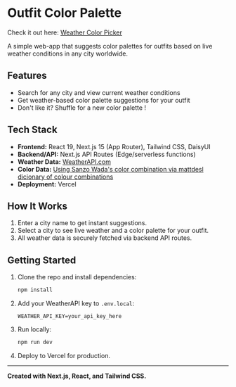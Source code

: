 # Outfit Color Palette

Check it out here: [Weather Color Picker](https://weather-app-puce-pi-66.vercel.app/)

A simple web-app that suggests color palettes for outfits based on live weather conditions in any city worldwide.

## Features
- Search for any city and view current weather conditions
- Get weather-based color palette suggestions for your outfit
- Don't like it? Shuffle for a new color palette !

## Tech Stack
- **Frontend:** React 19, Next.js 15 (App Router), Tailwind CSS, DaisyUI
- **Backend/API:** Next.js API Routes (Edge/serverless functions)
- **Weather Data:** [WeatherAPI.com](https://weatherapi.com)
- **Color Data:** [Using Sanzo Wada's color combination via mattdesl dicionary of colour combinations](https://github.com/mattdesl/dictionary-of-colour-combinations)
- **Deployment:** Vercel

## How It Works
1. Enter a city name to get instant suggestions.
2. Select a city to see live weather and a color palette for your outfit.
3. All weather data is securely fetched via backend API routes.

## Getting Started
1. Clone the repo and install dependencies:
   ```bash
   npm install
   ```
2. Add your WeatherAPI key to `.env.local`:
   ```env
   WEATHER_API_KEY=your_api_key_here
   ```
3. Run locally:
   ```bash
   npm run dev
   ```
4. Deploy to Vercel for production.

---

**Created with Next.js, React, and Tailwind CSS.**
